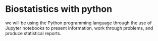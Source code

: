 # Biostatistics with python
we will be using the Python programming language through the use of Jupyter notebooks to present information, work through problems, and produce statistical reports.


